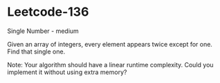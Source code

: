 # Leetcode-136
Single Number - medium

Given an array of integers, every element appears twice except for one. Find that single one.

Note:
Your algorithm should have a linear runtime complexity. Could you implement it without using extra memory?